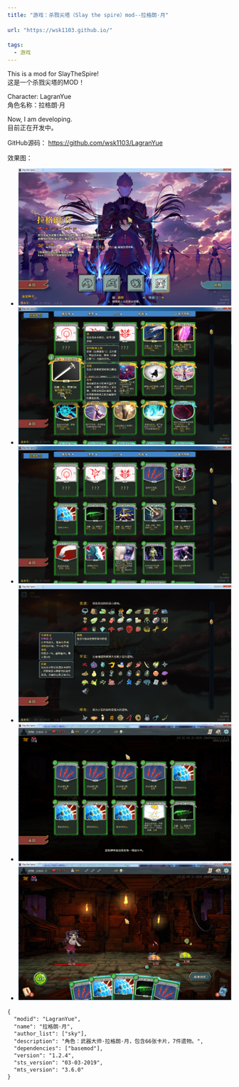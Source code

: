```yaml
---
title: "游戏：杀戮尖塔（Slay the spire）mod--拉格朗·月"

url: "https://wsk1103.github.io/"

tags:
  - 游戏
---
```


This is a mod for SlayTheSpire!  
这是一个杀戮尖塔的MOD！

Character: LagranYue  
角色名称：拉格朗·月

Now, I am developing.  
目前正在开发中。

GitHub源码： https://github.com/wsk1103/LagranYue

效果图：  
-  ![这里写图片描述](https://raw.githubusercontent.com/wsk1103/LagranYue/master/img/1.png)
-  ![这里写图片描述](https://raw.githubusercontent.com/wsk1103/LagranYue/master/img/2.png)
-  ![这里写图片描述](https://raw.githubusercontent.com/wsk1103/LagranYue/master/img/3.png)
-  ![这里写图片描述](https://raw.githubusercontent.com/wsk1103/LagranYue/master/img/4.png)
-  ![这里写图片描述](https://raw.githubusercontent.com/wsk1103/LagranYue/master/img/5.png)
-  ![这里写图片描述](https://raw.githubusercontent.com/wsk1103/LagranYue/master/img/6.png)

```
{
  "modid": "LagranYue",
  "name": "拉格朗·月",
  "author_list": ["sky"],
  "description": "角色：武器大师·拉格朗·月，包含66张卡片，7件遗物。",
  "dependencies": ["basemod"],
  "version": "1.2.4",
  "sts_version": "03-03-2019",
  "mts_version": "3.6.0"
}
 ```